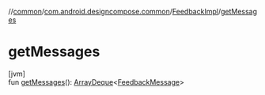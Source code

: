 //[common](../../../index.md)/[com.android.designcompose.common](../index.md)/[FeedbackImpl](index.md)/[getMessages](get-messages.md)

# getMessages

[jvm]\
fun [getMessages](get-messages.md)(): [ArrayDeque](https://kotlinlang.org/api/latest/jvm/stdlib/kotlin.collections/-array-deque/index.html)&lt;[FeedbackMessage](../-feedback-message/index.md)&gt;
